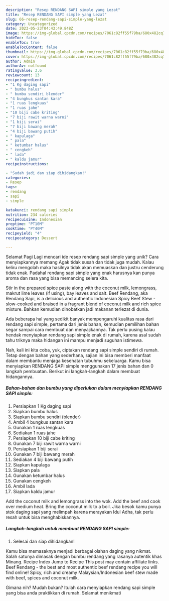 ```yaml
---
description: "Resep RENDANG SAPI simple yang Lezat"
title: "Resep RENDANG SAPI simple yang Lezat"
slug: 66-resep-rendang-sapi-simple-yang-lezat
category: Uncategorized
date: 2023-05-23T04:43:49.848Z
image: https://img-global.cpcdn.com/recipes/7061c82ff55f79ba/680x482cq70/rendang-sapi-simple-foto-resep-utama.jpg
hideToc: false
enableToc: true
enableTocContent: false
thumbnail: https://img-global.cpcdn.com/recipes/7061c82ff55f79ba/680x482cq70/rendang-sapi-simple-foto-resep-utama.jpg
cover: https://img-global.cpcdn.com/recipes/7061c82ff55f79ba/680x482cq70/rendang-sapi-simple-foto-resep-utama.jpg
author: Admin
authorAv: notfound
ratingvalue: 3.6
reviewcount: 13
recipeingredient:
- "1 Kg daging sapi"
- " bumbu halus"
- " bumbu sendiri blender"
- "4 bungkus santan kara"
- "1 ruas lengkuas"
- "1 ruas jahe"
- "10 biji cabe kriting"
- "7 biji rawit warna warni"
- "1 biji serai"
- "7 biji bawang merah"
- "4 biji bawang putih"
- " kapulaga"
- " pala"
- " ketumbar halus"
- " cengkeh"
- " lada"
- " kaldu jamur"
recipeinstructions:

- "Sudah jadi dan siap dihidangkan!"
categories:
- Resep
tags:
- rendang
- sapi
- simple

katakunci: rendang sapi simple 
nutrition: 234 calories
recipecuisine: Indonesian
preptime: "PT10M"
cooktime: "PT40M"
recipeyield: "4"
recipecategory: Dessert

---
```



Selamat Pagi Lagi mencari ide resep rendang sapi simple yang unik? Cara menyiapkannya memang Agak tidak susah dan tidak juga mudah. Kalau keliru mengolah maka hasilnya tidak akan memuaskan dan justru cenderung tidak enak. Padahal rendang sapi simple yang enak harusnya kan punya aroma dan rasa yang bisa memancing selera kita.


Stir in the prepared spice paste along with the coconut milk, lemongrass, makrut lime leaves (if using), bay leaves and salt. Beef Rendang, aka Rendang Sapi, is a delicious and authentic Indonesian Spicy Beef Stew - slow-cooked and braised in a fragrant blend of coconut milk and rich spice mixture. Bahkan kemudian dinobatkan jadi makanan terlezat di dunia.

Ada beberapa hal yang sedikit banyak mempengaruhi kualitas rasa dari rendang sapi simple, pertama dari jenis bahan, kemudian pemilihan bahan segar sampai cara membuat dan menyajikannya. Tak perlu pusing kalau hendak menyiapkan rendang sapi simple enak di rumah, karena asal sudah tahu triknya maka hidangan ini mampu menjadi suguhan istimewa.


Nah, kali ini kita coba, yuk, ciptakan rendang sapi simple sendiri di rumah. Tetap dengan bahan yang sederhana, sajian ini bisa memberi manfaat dalam membantu menjaga kesehatan tubuhmu sekeluarga. Kamu bisa menyiapkan RENDANG SAPI simple menggunakan 17 jenis bahan dan 0 langkah pembuatan. Berikut ini langkah-langkah dalam membuat hidangannya.

<!--inarticleads1-->

##### Bahan-bahan dan bumbu yang diperlukan dalam menyiapkan RENDANG SAPI simple:

1. Persiapkan 1 Kg daging sapi
1. Siapkan  bumbu halus
1. Siapkan  bumbu sendiri (blender)
1. Ambil 4 bungkus santan kara
1. Gunakan 1 ruas lengkuas
1. Sediakan 1 ruas jahe
1. Persiapkan 10 biji cabe kriting
1. Gunakan 7 biji rawit warna warni
1. Persiapkan 1 biji serai
1. Gunakan 7 biji bawang merah
1. Sediakan 4 biji bawang putih
1. Siapkan  kapulaga
1. Siapkan  pala
1. Gunakan  ketumbar halus
1. Gunakan  cengkeh
1. Ambil  lada
1. Siapkan  kaldu jamur


Add the coconut milk and lemongrass into the wok. Add the beef and cook over medium heat. Bring the coconut milk to a boil. Jika besok kamu punya stok daging sapi yang melimpah karena merayakan Idul Adha, tak perlu resah untuk bisa menghabiskannya. 

<!--inarticleads2-->

##### Langkah-langkah untuk membuat RENDANG SAPI simple:


1. Selesai dan siap dihidangkan!

Kamu bisa memasaknya menjadi berbagai olahan daging yang nikmat. Salah satunya dimasak dengan bumbu rendang yang rasanya autentik khas Minang. Recipe Index Jump to Recipe This post may contain affiliate links. Beef Rendang - the best and most authentic beef rendang recipe you will find online! Spicy, rich and creamy Malaysian/Indonesian beef stew made with beef, spices and coconut milk. 

Gimana nih? Mudah bukan? Itulah cara menyiapkan rendang sapi simple yang bisa anda praktikkan di rumah. Selamat menikmati
